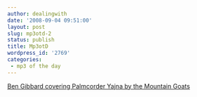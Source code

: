 ```yaml
---
author: dealingwith
date: '2008-09-04 09:51:00'
layout: post
slug: mp3otd-2
status: publish
title: Mp3otD
wordpress_id: '2769'
categories:
 - mp3 of the day
---
```


[Ben Gibbard covering Palmcorder Yajna by the Mountain Goats][1]

   [1]: http://ia350632.us.archive.org/1/items/bengibbard2007-05-09.flac16/bengibbard2007-05-09t14_vbr.mp3

